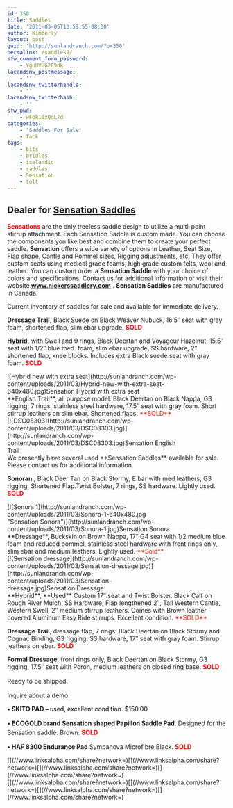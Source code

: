 ```yaml
---
id: 350
title: Saddles
date: '2011-03-05T13:59:55-08:00'
author: Kimberly
layout: post
guid: 'http://sunlandranch.com/?p=350'
permalink: /saddles2/
sfw_comment_form_password:
    - YguUVUG2F9dk
lacandsnw_postmessage:
    - ''
lacandsnw_twitterhandle:
    - ''
lacandsnw_twitterhash:
    - ''
sfw_pwd:
    - wFbk10xQoL7d
categories:
    - 'Saddles For Sale'
    - Tack
tags:
    - bits
    - bridles
    - icelandic
    - saddles
    - Sensation
    - tolt
---
```


## **Dealer for [Sensation Saddles](http://nickerssaddlery.com/ "Nickers Saddlery")**

<span style="color: #ff0000;">**Sensations**</span> are the only treeless saddle design to utilize a multi-point stirrup attachment. Each Sensation Saddle is custom made. You can choose the components you like best and combine them to create your perfect saddle. **Sensation** offers a wide variety of options in Leather, Seat Size, Flap shape, Cantle and Pommel sizes, Rigging adjustments, etc. They offer custom seats using medical grade foams, high grade custom felts, wool and leather. You can custom order a **Sensation Saddle** with your choice of colors and specifications. Contact us for additional information or visit their website **www.nickerssaddlery.com** . **Sensation Saddles** are manufactured in Canada.

Current inventory of saddles for sale and available for immediate delivery.

**Dressage Trail,** Black Suede on Black Weaver Nubuck, 16.5″ seat with gray foam, shortened flap, slim ebar upgrade. **<span style="color: #ff0000;">SOLD</span>**

**Hybrid,** with Swell and 9 rings, Black Deertan and Voyageur Hazelnut, 15.5″ seat with 1/2″ blue med. foam, slim ebar upgrade, SS hardware, 2″ shortened flap, knee blocks. Includes extra Black suede seat with gray foam. **<span style="color: #ff0000;">SOLD</span>**

<div class="wp-caption alignnone" id="attachment_932" style="width: 394px">![Hybrid new with extra seat](http://sunlandranch.com/wp-content/uploads/2011/03/Hybrid-new-with-extra-seat-640x480.jpg)Sensation Hybrid with extra seat

</div>**English Trail**, all purpose model. Black Deertan on Black Nappa, G3 rigging, 7 rings, stainless steel hardware, 17.5″ seat with gray foam. Short stirrup leathers on slim ebar. Shortened flaps. <span style="color: #ff0000;"> **SOLD**</span>

<div class="wp-caption alignnone" id="attachment_862" style="width: 394px">[![DSC08303](http://sunlandranch.com/wp-content/uploads/2011/03/DSC08303.jpg)](http://sunlandranch.com/wp-content/uploads/2011/03/DSC08303.jpg)Sensation English Trail

</div>We presently have several used **Sensation Saddles** available for sale. Please contact us for additional information.

**Sonoran** , Black Deer Tan on Black Stormy, E bar with med leathers, G3 rigging, Shortened Flap.Twist Bolster, 7 rings, SS hardware. Lightly used. **<span style="color: #ff0000;">SOLD</span>**

<div class="wp-caption alignnone" id="attachment_883" style="width: 394px">[![Sonora 1](http://sunlandranch.com/wp-content/uploads/2011/03/Sonora-1-640x480.jpg "Sensation Sonora")](http://sunlandranch.com/wp-content/uploads/2011/03/Sonora-1.jpg)Sensation Sonora

</div>**Dressage**, Buckskin on Brown Nappa, 17″ G4 seat with 1/2 medium blue foam and reduced pommel, stainless steel hardware with front rings only, slim ebar and medium leathers. Lightly used. <span style="color: #993300;">**<span style="color: #ff0000;">Sold</span>**</span>

<div class="wp-caption alignnone" id="attachment_829" style="width: 394px">[![Sensation dressage](http://sunlandranch.com/wp-content/uploads/2011/03/Sensation-dressage.jpg)](http://sunlandranch.com/wp-content/uploads/2011/03/Sensation-dressage.jpg)Sensation Dressage

</div>**Hybrid**, **Used** Custom 17″ seat and Twist Bolster. Black Calf on Rough River Mulch. SS Hardware, Flap lengthened 2″, Tall Western Cantle, Western Swell, 2″ medium stirrup leathers. Comes with Brown leather covered Aluminum Easy Ride stirrups. Excellent condition. <span style="color: #ff0000;">**SOLD**</span><span style="color: #993300;">  
</span>

**Dressage Trail**, dressage flap, 7 rings. Black Deertan on Black Stormy and Cognac Binding, G3 rigging, SS hardware, 17″ seat with gray foam. Stirrup leathers on ebar. <span style="color: #ff0000;">**SOLD**</span>

**Formal Dressage**, front rings only, Black Deertan on Black Stormy, G3 rigging, 17.5″ seat with Poron, medium leathers on closed ring base. <span style="color: #ff0000;">**SOLD**</span>

<span style="line-height: 1.5em;">Ready to be shipped.</span>

Inquire about a demo.

**• SKITO PAD <span style="color: #000000;">– </span>**<span style="color: #000000;">used, excellent</span><span style="color: #ff0000;"> <span style="color: #000000;">condition. $150.00</span></span>

 **•**<span style="line-height: 1.5em;"> </span>**ECOGOLD brand Sensation shaped Papillon Saddle Pad**<span style="line-height: 1.5em;">. Designed for the Sensation saddle. Brown. </span>**<span style="color: #ff0000;">SOLD</span>**

**• HAF 8300 Endurance Pad** Sympanova Microfibre Black. **<span style="color: #ff0000;">SOLD</span>**

<div class="linksalpha_container linksalpha_app_3" data-counters="1" data-size="regular" data-style="square" data-title="Saddles" data-url="https://www.sunlandranch.com/saddles/">[](//www.linksalpha.com/share?network=)[](//www.linksalpha.com/share?network=)[](//www.linksalpha.com/share?network=)[](//www.linksalpha.com/share?network=)</div><div class="linksalpha_container linksalpha_app_7" data-position="" data-title="Saddles" data-url="https://www.sunlandranch.com/saddles/">[](//www.linksalpha.com/share?network=)[](//www.linksalpha.com/share?network=)[](//www.linksalpha.com/share?network=)[](//www.linksalpha.com/share?network=)</div>